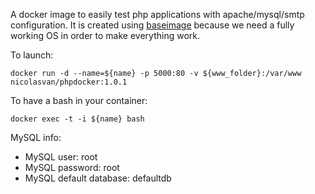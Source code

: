 
A docker image to easily test php applications with apache/mysql/smtp configuration. It is created using
[baseimage](https://github.com/phusion/baseimage-docker) because we need a fully working OS in order to make everything
work.

To launch:

    docker run -d --name=${name} -p 5000:80 -v ${www_folder}:/var/www nicolasvan/phpdocker:1.0.1

To have a bash in your container:

    docker exec -t -i ${name} bash

MySQL info:

* MySQL user: root
* MySQL password: root
* MySQL default database: defaultdb
